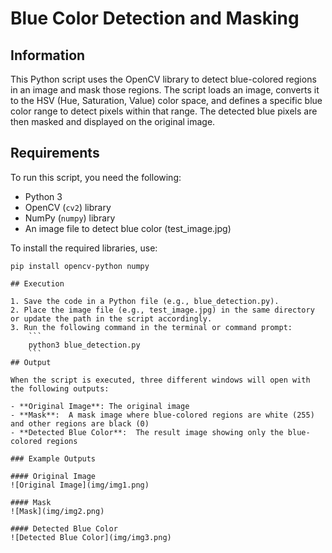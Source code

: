 # Blue Color Detection and Masking

## Information

This Python script uses the OpenCV library to detect blue-colored regions in an image and mask those regions. The script loads an image, converts it to the HSV (Hue, Saturation, Value) color space, and defines a specific blue color range to detect pixels within that range. The detected blue pixels are then masked and displayed on the original image.

## Requirements

To run this script, you need the following:

- Python 3
- OpenCV (`cv2`) library
- NumPy (`numpy`) library
- An image file to detect blue color (test_image.jpg)

To install the required libraries, use:

```
pip install opencv-python numpy

## Execution

1. Save the code in a Python file (e.g., blue_detection.py).
2. Place the image file (e.g., test_image.jpg) in the same directory or update the path in the script accordingly.
3. Run the following command in the terminal or command prompt:
    ```
    python3 blue_detection.py
    ```
## Output

When the script is executed, three different windows will open with the following outputs:

- **Original Image**: The original image
- **Mask**:  A mask image where blue-colored regions are white (255) and other regions are black (0)
- **Detected Blue Color**:  The result image showing only the blue-colored regions

### Example Outputs

#### Original Image
![Original Image](img/img1.png)

#### Mask
![Mask](img/img2.png)

#### Detected Blue Color
![Detected Blue Color](img/img3.png)
